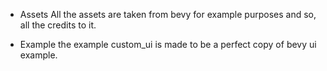 - Assets
All the assets are taken from bevy for example purposes and so, all the credits to it.

- Example
the example custom_ui is made to be a perfect copy of bevy ui example.